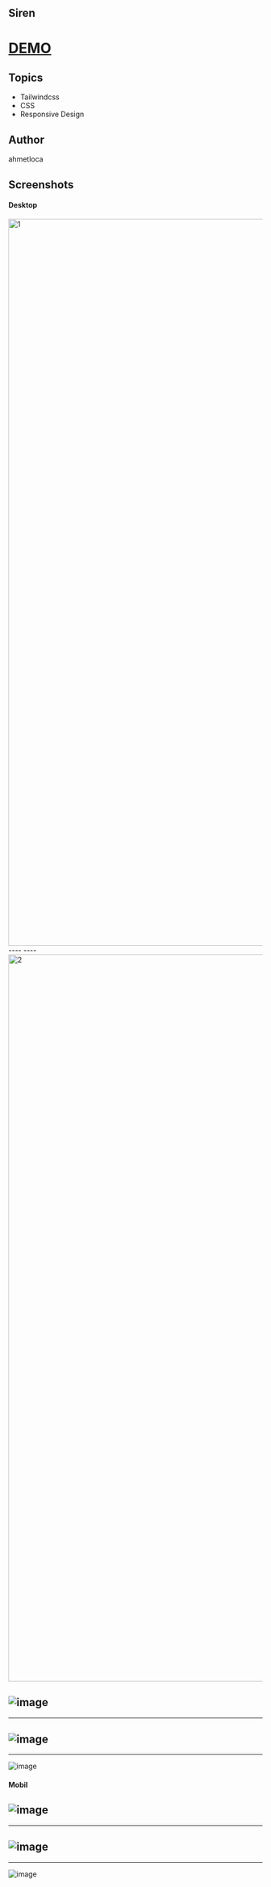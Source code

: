## Siren


# [DEMO](https://computer-store-app.vercel.app/)


## Topics

- Tailwindcss
- CSS
- Responsive Design

## Author

ahmetloca

## Screenshots

#### Desktop

<img width="1440" alt="1" src="https://user-images.githubusercontent.com/43186456/195053442-9e6237c4-4bce-4c34-9183-6bcfe7304f23.png">
----
----
<img width="1440" alt="2" src="https://user-images.githubusercontent.com/43186456/195053661-086b2b29-6179-49e7-912b-a2bdd26bfdc5.png">

![image](https://user-images.githubusercontent.com/47141344/167001753-55ecf076-9e2b-43de-b8fc-639bde1ecb73.png)
----
----
![image](https://user-images.githubusercontent.com/47141344/167001920-03a9ec0b-5d6f-4f35-9bc2-905eac7cfc2a.png)
----
----
![image](https://user-images.githubusercontent.com/47141344/167013193-925c00d4-0787-4361-b47e-77d46dbb95fb.png)

#### Mobil

![image](https://user-images.githubusercontent.com/47141344/167002380-c5c2c779-e71a-4226-aba9-752c5d670092.png)
----
----
![image](https://user-images.githubusercontent.com/47141344/167002743-e7018563-72c7-4a7a-b8fb-d892b26d646f.png)
----
----
![image](https://user-images.githubusercontent.com/47141344/167013023-5d5237df-79e2-436b-bd2c-47d80602e09f.png)
